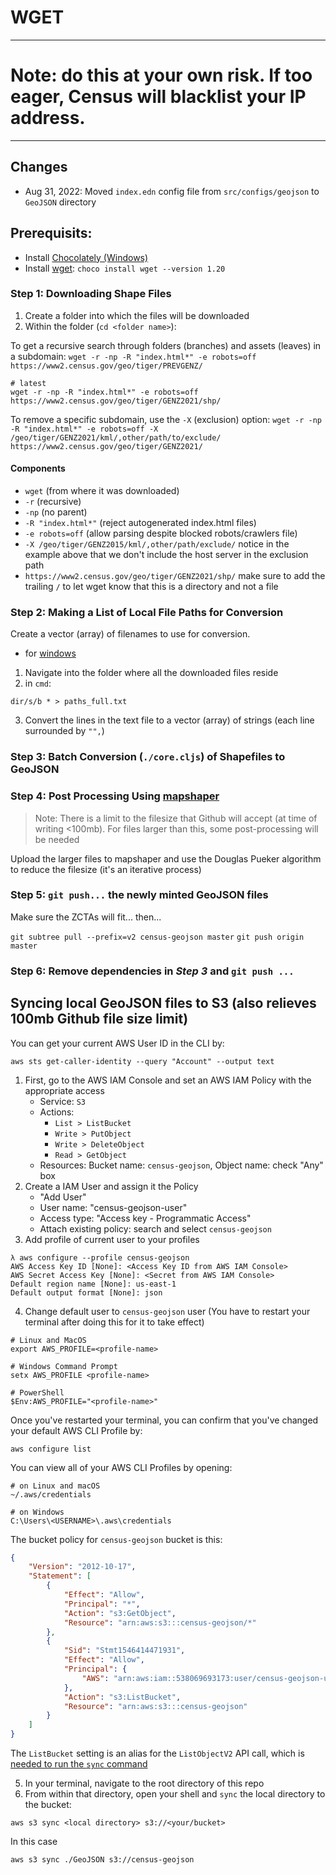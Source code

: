 
# WGET
---
# Note: do this at your own risk. If too eager, Census will blacklist your IP address.
---

## Changes

- Aug 31, 2022: Moved `index.edn` config file from `src/configs/geojson` to `GeoJSON` directory

## Prerequisits:

- Install [Chocolately (Windows)](https://chocolatey.org/install)
- Install [wget](): `choco install wget --version 1.20`

### Step 1: Downloading Shape Files
1. Create a folder into which the files will be downloaded
2. Within the folder (`cd <folder name>`):

To get a recursive search through folders (branches) and assets (leaves) in a subdomain:
`wget -r -np -R "index.html*" -e robots=off https://www2.census.gov/geo/tiger/PREVGENZ/`

```shell script
# latest
wget -r -np -R "index.html*" -e robots=off https://www2.census.gov/geo/tiger/GENZ2021/shp/
```
To remove a specific subdomain, use the `-X` (exclusion) option:
`wget -r -np -R "index.html*" -e robots=off -X /geo/tiger/GENZ2021/kml/,other/path/to/exclude/ https://www2.census.gov/geo/tiger/GENZ2021/`

#### Components
- `wget`                                            (from where it was downloaded)
- `-r`                                              (recursive)
- `-np`                                             (no parent)
- `-R "index.html*"`                                (reject autogenerated index.html files)
- `-e robots=off`                                   (allow parsing despite blocked robots/crawlers file)
- `-X /geo/tiger/GENZ2015/kml/,other/path/exclude/` notice in the example above that we don't include the host server in the exclusion path
- `https://www2.census.gov/geo/tiger/GENZ2021/shp/`     make sure to add the trailing `/` to let wget know that this is a directory and not a file

### Step 2: Making a List of Local File Paths for Conversion

Create a vector (array) of filenames to use for conversion. 
 - for [windows](https://superuser.com/questions/379499/list-files-with-path-using-windows-command-line)
 1. Navigate into the folder where all the downloaded files reside
 2. in `cmd`:
 ```
 dir/s/b * > paths_full.txt
 ```
3. Convert the lines in the text file to a vector (array) of strings (each line surrounded by `"",`)

### Step 3: Batch Conversion (`./core.cljs`) of Shapefiles to GeoJSON

[comment]: <> (- [cljs-promises.async :refer [value-port]] -> moved to local dep)
[comment]: <> (Note that you should not update [mkdirp]&#40;https://github.com/isaacs/node-mkdirp/issues/3&#41; as the latest version changes the API from a callback to a promise and I'm just too lazy to update the code as such -> I ended up updating this)

### Step 4: Post Processing Using [mapshaper](https://mapshaper.org/)

> Note: There is a limit to the filesize that Github will accept (at time of writing <100mb). For files larger than this, some post-processing will be needed

Upload the larger files to mapshaper and use the Douglas Pueker algorithm to reduce the filesize (it's an iterative process)

### Step 5: `git push...` the newly minted GeoJSON files

Make sure the ZCTAs will fit... then...

`git subtree pull --prefix=v2 census-geojson master`
`git push origin master`

### Step 6: Remove dependencies in *Step 3* and `git push ...`

## Syncing local GeoJSON files to S3 (also relieves 100mb Github file size limit)

You can get your current AWS User ID in the CLI by:
```shell
aws sts get-caller-identity --query "Account" --output text
```

1. First, go to the AWS IAM Console and set an AWS IAM Policy with the appropriate access
    - Service: `S3`
    - Actions: 
      - `List > ListBucket`
      - `Write > PutObject`
      - `Write > DeleteObject`
      - `Read > GetObject`
    - Resources: Bucket name: `census-geojson`, Object name: check "Any" box
2. Create a IAM User and assign it the Policy
    - "Add User"
    - User name: "census-geojson-user"
    - Access type: "Access key - Programmatic Access"
    - Attach existing policy: search and select `census-geojson`
3. Add profile of current user to your profiles
```shell
λ aws configure --profile census-geojson
AWS Access Key ID [None]: <Access Key ID from AWS IAM Console>
AWS Secret Access Key [None]: <Secret from AWS IAM Console>
Default region name [None]: us-east-1
Default output format [None]: json
```

4. Change default user to `census-geojson` user (You have to restart your terminal after doing this for it to take effect)
```shell
# Linux and MacOS
export AWS_PROFILE=<profile-name>

# Windows Command Prompt
setx AWS_PROFILE <profile-name>

# PowerShell
$Env:AWS_PROFILE="<profile-name>"
```

Once you've restarted your terminal, you can confirm that you've changed your default AWS CLI Profile by:
```shell
aws configure list
```

You can view all of your AWS CLI Profiles by opening:
```shell
# on Linux and macOS
~/.aws/credentials

# on Windows
C:\Users\<USERNAME>\.aws\credentials
```

The bucket policy for `census-geojson` bucket is this:
```json
{
    "Version": "2012-10-17",
    "Statement": [
        {
            "Effect": "Allow",
            "Principal": "*",
            "Action": "s3:GetObject",
            "Resource": "arn:aws:s3:::census-geojson/*"
        },
        {
            "Sid": "Stmt1546414471931",
            "Effect": "Allow",
            "Principal": {
                "AWS": "arn:aws:iam::538069693173:user/census-geojson-user"
            },
            "Action": "s3:ListBucket",
            "Resource": "arn:aws:s3:::census-geojson"
        }
    ]
}
```

The `ListBucket` setting is an alias for the `ListObjectV2` API call, which is [needed to run the `sync` command](https://aws.amazon.com/premiumsupport/knowledge-center/s3-access-denied-listobjects-sync/)

5. In your terminal, navigate to the root directory of this repo
6. From within that directory, open your shell and `sync` the local directory to the bucket: 
```shell
aws s3 sync <local directory> s3://<your/bucket>
```

In this case
```shell
aws s3 sync ./GeoJSON s3://census-geojson
```